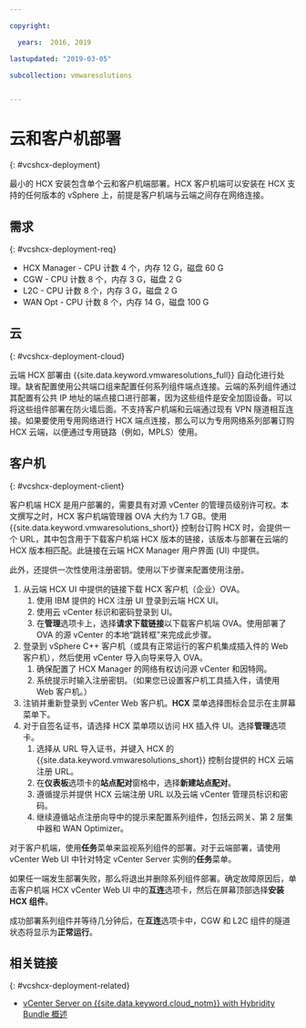 ```yaml
---

copyright:

  years:  2016, 2019

lastupdated: "2019-03-05"

subcollection: vmwaresolutions


---
```


# 云和客户机部署
{: #vcshcx-deployment}

最小的 HCX 安装包含单个云和客户机端部署。HCX 客户机端可以安装在 HCX 支持的任何版本的 vSphere 上，前提是客户机端与云端之间存在网络连接。

## 需求
{: #vcshcx-deployment-req}

- HCX Manager - CPU 计数 4 个，内存 12 G，磁盘 60 G
- CGW - CPU 计数 8 个，内存 3 G，磁盘 2 G
- L2C - CPU 计数 8 个，内存 3 G，磁盘 2 G
- WAN Opt - CPU 计数 8 个，内存 14 G，磁盘 100 G

## 云
{: #vcshcx-deployment-cloud}

云端 HCX 部署由 {{site.data.keyword.vmwaresolutions_full}} 自动化进行处理。缺省配置使用公共端口组来配置任何系列组件端点连接。云端的系列组件通过其配置有公共 IP 地址的端点接口进行部署，因为这些组件是安全加固设备。可以将这些组件部署在防火墙后面。不支持客户机端和云端通过现有 VPN 隧道相互连接。如果要使用专用网络进行 HCX 端点连接，那么可以为专用网络系列部署订购 HCX 云端，以便通过专用链路（例如，MPLS）使用。

## 客户机
{: #vcshcx-deployment-client}

客户机端 HCX 是用户部署的，需要具有对源 vCenter 的管理员级别许可权。本文撰写之时，HCX 客户机端管理器 OVA 大约为 1.7 GB。使用 {{site.data.keyword.vmwaresolutions_short}} 控制台订购 HCX 时，会提供一个 URL，其中包含用于下载客户机端 HCX 版本的链接，该版本与部署在云端的 HCX 版本相匹配。此链接在云端 HCX Manager 用户界面 (UI) 中提供。

此外，还提供一次性使用注册密钥。使用以下步骤来配置使用注册。

1. 从云端 HCX UI 中提供的链接下载 HCX 客户机（企业）OVA。
    1. 使用 IBM 提供的 HCX 注册 UI 登录到云端 HCX UI。
    2. 使用云 vCenter 标识和密码登录到 UI。
    3. 在**管理**选项卡上，选择**请求下载链接**以下载客户机端 OVA。使用部署了 OVA 的源 vCenter 的本地“跳转框”来完成此步骤。
2. 登录到 vSphere C++ 客户机（或具有正常运行的客户机集成插入件的 Web 客户机），然后使用 vCenter 导入向导来导入 OVA。
    1. 确保配置了 HCX Manager 的网络有权访问源 vCenter 和因特网。  
    2. 系统提示时输入注册密钥。（如果您已设置客户机工具插入件，请使用 Web 客户机。）  
3. 注销并重新登录到 vCenter Web 客户机。**HCX** 菜单选择图标会显示在主屏幕菜单下。
4. 对于自签名证书，请选择 HCX 菜单项以访问 HX 插入件 UI。选择**管理**选项卡。
    1. 选择从 URL 导入证书，并键入 HCX 的 {{site.data.keyword.vmwaresolutions_short}} 控制台提供的 HCX 云端注册 URL。
    2. 在**仪表板**选项卡的**站点配对**窗格中，选择**新建站点配对**。
    3. 遵循提示并提供 HCX 云端注册 URL 以及云端 vCenter 管理员标识和密码。
    4. 继续遵循站点注册向导中的提示来配置系列组件，包括云网关、第 2 层集中器和 WAN Optimizer。  

对于客户机端，使用**任务**菜单来监视系列组件的部署。对于云端部署，请使用 vCenter Web UI 中针对特定 vCenter Server 实例的**任务**菜单。

如果任一端发生部署失败，那么将退出并删除系列组件部署。确定故障原因后，单击客户机端 HCX vCenter Web UI 中的**互连**选项卡，然后在屏幕顶部选择**安装 HCX 组件**。

成功部署系列组件并等待几分钟后，在**互连**选项卡中，CGW 和 L2C 组件的隧道状态将显示为**正常运行**。

## 相关链接
{: #vcshcx-deployment-related}

* [vCenter Server on {{site.data.keyword.cloud_notm}} with Hybridity Bundle 概述](/docs/services/vmwaresolutions/archiref/vcs?topic=vmware-solutions-vcs-hybridity-intro)   
